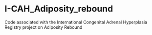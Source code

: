 # I-CAH_Adiposity_rebound
Code associated with the International Congenital Adrenal Hyperplasia Registry project on Adiposity Rebound
